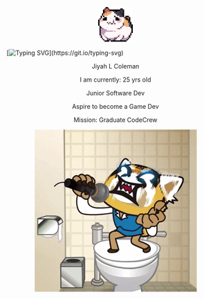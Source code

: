<div align="center">
<img src="images/325895973-e4f28204-ea88-4364-a321-8330c3fbde6a.gif" alt="rolling hamster" width="80">
</div>


[![Typing SVG](https://readme-typing-svg.demolab.com?font=Fira+Code&weight=200&duration=3500&pause=888&color=520474&width=435&lines=Hi+there!+I'm+Jiyah.;Enjoy+the+content!;Proceed+with+caution.)](https://git.io/typing-svg)

<p align="center"> Jiyah L Coleman</p>
<p align="center"> I am currently: 25 yrs old</p>
<p align="center"> Junior Software Dev</p>
<p align="center"> Aspire to become a Game Dev</p>
<p align="center"> Mission: Graduate CodeCrew</p>

<div align="center">
 <img src="images/240885374-58e30265-7dc2-4977-83ab-66d4d1fa6ec3.gif" alt="screams" width="375">
</div>
